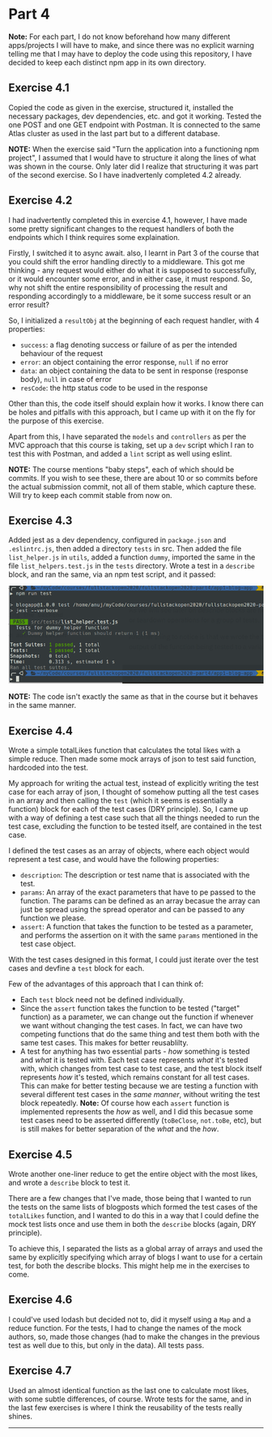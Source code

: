 # Part 4

**Note:** For each part, I do not know beforehand how many different apps/projects I will have to make, and since there was no explicit warning telling me that I may have to deploy the code using this repository, I have decided to keep each distinct npm app in its own directory.


## Exercise 4.1

Copied the code as given in the exercise, structured it, installed the necessary packages, dev dependencies, etc. and got it working. Tested the one POST and one GET endpoint with Postman. It is connected to the same Atlas cluster as used in the last part but to a different database.

**NOTE:** When the exercise said "Turn the application into a functioning npm project", I assumed that I would have to structure it along the lines of what was shown in the course. Only later did I realize that structuring it was part of the second exercise. So I have inadvertenly completed 4.2 already.

## Exercise 4.2

I had inadvertently completed this in exercise 4.1, however, I have made some pretty significant changes to the request handlers of both the endpoints which I think requires some explaination.

Firstly, I switched it to async await. also, I learnt in Part 3 of the course that you could shift the error handling directly to a middleware. This got me thinking - any request would either do what it is supposed to successfully, or it would encounter some error, and in either case, it must respond. So, why not shift the entire responsibility of processing the result and responding accordingly to a middleware, be it some success result or an error result?

So, I initialized a `resultObj` at the beginning of each request handler, with 4 properties:

 - `success`: a flag denoting success or failure of as per the intended behaviour of the request
 - `error`: an object containing the error response, `null` if no error
 - `data`: an object containing the data to be sent in response (response body), `null` in case of error
 - `resCode`: the http status code to be used in the response

Other than this, the code itself should explain how it works. I know there can be holes and pitfalls with this approach, but I came up with it on the fly for the purpose of this exercise.

Apart from this, I have separated the `models` and `controllers` as per the MVC approach that this course is taking, set up a `dev` script which I ran to test this with Postman, and added a `lint` script as well using eslint.

**NOTE:** The course mentions "baby steps", each of which should be commits. If you wish to see these, there are about 10 or so commits before the actual submission commit, not all of them stable, which capture these. Will try to keep each commit stable from now on.

## Exercise 4.3

Added jest as a dev dependency, configured in `package.json` and `.eslintrc.js`, then added a directory `tests` in src. Then added the file `list_helper.js` in `utils`, added a function `dummy`, imported the same in the file `list_helpers.test.js` in the `tests` directory. Wrote a test in a `describe` block, and ran the same, via an npm test script, and it passed:

![TEST_1.png](supporting_screenshots/TEST_1.png)

**NOTE:** The code isn't exactly the same as that in the course but it behaves in the same manner.

## Exercise 4.4

Wrote a simple totalLikes function that calculates the total likes with a simple reduce. Then made some mock arrays of json to test said function, hardcoded into the test.

My approach for writing the actual test, instead of explicitly writing the test case for each array of json, I thought of somehow putting all the test cases in an array and then calling the `test` (which it seems is essentially a function) block for each of the test cases (DRY principle). So, I came up with a way of defining a test case such that all the things needed to run the test case, excluding the function to be tested itself, are contained in the test case.

I defined the test cases as an array of objects, where each object would represent a test case, and would have the following properties:

 - `description`: The description or test name that is associated with the test.
 - `params`: An array of the exact parameters that have to pe passed to the function. The params can be defined as an array becasue the array can just be spread using the spread operator and can be passed to any function we please.
 - `assert`: A function that takes the function to be tested as a parameter, and performs the assertion on it with the same `params` mentioned in the test case object.

 With the test cases designed in this format, I could just iterate over the test cases and devfine a `test` block for each.

 Few of the advantages of this approach that I can think of:

  - Each `test` block need not be defined individually.
  - Since the `assert` function takes the function to be tested ("target" function) as a parameter, we can change out the function if whenever we want without changing the test cases. In fact, we can have two competing functions that do the same thing and test them both with the same test cases. This makes for better reusablilty.
  - A test for anything has two essential parts - *how* something is tested and *what* it is tested with. Each test case represents *what* it's tested with, which changes from test case to test case, and the test block itself represents *how* it's tested, which remains constant for all test cases. This can make for better testing because we are testing a function with several different test cases in the *same manner*, without writing the test block repeatedly. **Note:** Of course how each `assert` function is implemented represents the *how* as well, and I did this becasue some test cases need to be asserted differently (`toBeClose`, `not.toBe`, etc), but is still makes for better separation of the *what* and the *how*.
   

## Exercise 4.5

Wrote another one-liner reduce to get the entire object with the most likes, and wrote a `describe` block to test it.

There are a few changes that I've made, those being that I wanted to run the tests on the same lists of blogposts which formed the test cases of the `totalLikes` function, and I wanted to do this in a way that I could define the mock test lists once and use them in both the `describe` blocks (again, DRY principle).

To achieve this, I separated the lists as a global array of arrays and used the same by explicitly specifying which array of blogs I want to use for a certain test, for both the describe blocks. This might help me in the exercises to come. 


## Exercise 4.6

I could've used lodash but decided not to, did it myself using a `Map` and a reduce function. For the tests, I had to change the names of the mock authors, so, made those changes (had to make the changes in the previous test as well due to this, but only in the data). All tests pass.


## Exercise 4.7

Used an almost identical function as the last one to calculate most likes, with some subtle differences, of course. Wrote tests for the same, and in the last few exercises is where I think the reusability of the tests really shines.

---